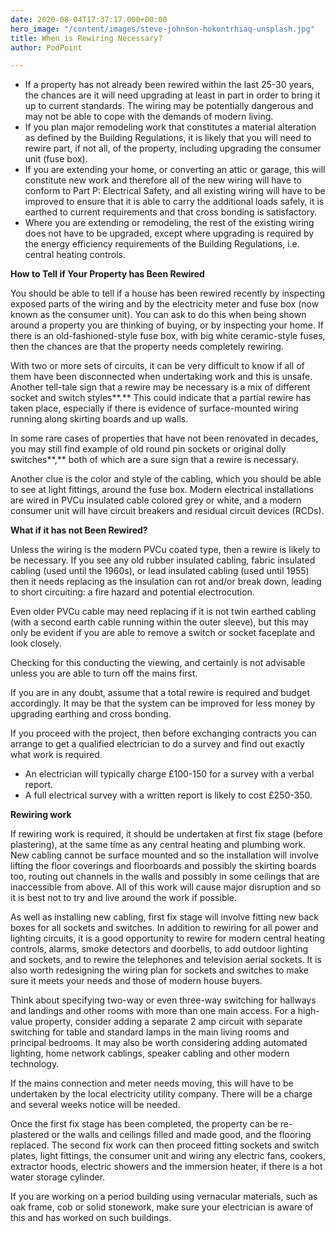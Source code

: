 ```yaml
---
date: 2020-08-04T17:37:17.000+00:00
hero_image: "/content/images/steve-johnson-hokontrhiaq-unsplash.jpg"
title: When is Rewiring Necessary?
author: PodPoint

---
```

* If a property has not already been rewired within the last 25-30 years, the chances are it will need upgrading at least in part in order to bring it up to current standards. The wiring may be potentially dangerous and may not be able to cope with the demands of modern living.
* If you plan major remodeling work that constitutes a material alteration as defined by the Building Regulations, it is likely that you will need to rewire part, if not all, of the property, including upgrading the consumer unit (fuse box).
* If you are extending your home, or converting an attic or garage, this will constitute new work and therefore all of the new wiring will have to conform to Part P: Electrical Safety, and all existing wiring will have to be improved to ensure that it is able to carry the additional loads safely, it is earthed to current requirements and that cross bonding is satisfactory.
* Where you are extending or remodeling, the rest of the existing wiring does not have to be upgraded, except where upgrading is required by the energy efficiency requirements of the Building Regulations, i.e. central heating controls.

**How to Tell if Your Property has Been Rewired**

You should be able to tell if a house has been rewired recently by inspecting exposed parts of the wiring and by the electricity meter and fuse box (now known as the consumer unit). You can ask to do this when being shown around a property you are thinking of buying, or by inspecting your home. If there is an old-fashioned-style fuse box, with big white ceramic-style fuses, then the chances are that the property needs completely rewiring.

With two or more sets of circuits, it can be very difficult to know if all of them have been disconnected when undertaking work and this is unsafe. Another tell-tale sign that a rewire may be necessary is a mix of different socket and switch styles**.** This could indicate that a partial rewire has taken place, especially if there is evidence of surface-mounted wiring running along skirting boards and up walls.

In some rare cases of properties that have not been renovated in decades, you may still find example of old round pin sockets or original dolly switches**,** both of which are a sure sign that a rewire is necessary.

Another clue is the color and style of the cabling, which you should be able to see at light fittings, around the fuse box. Modern electrical installations are wired in PVCu insulated cable colored grey or white, and a modern consumer unit will have circuit breakers and residual circuit devices (RCDs).

**What if it has not Been Rewired?**

Unless the wiring is the modern PVCu coated type, then a rewire is likely to be necessary. If you see any old rubber insulated cabling, fabric insulated cabling (used until the 1960s), or lead insulated cabling (used until 1955) then it needs replacing as the insulation can rot and/or break down, leading to short circuiting: a fire hazard and potential electrocution.

Even older PVCu cable may need replacing if it is not twin earthed cabling (with a second earth cable running within the outer sleeve), but this may only be evident if you are able to remove a switch or socket faceplate and look closely.

Checking for this conducting the viewing, and certainly is not advisable unless you are able to turn off the mains first.

If you are in any doubt, assume that a total rewire is required and budget accordingly. It may be that the system can be improved for less money by upgrading earthing and cross bonding.

If you proceed with the project, then before exchanging contracts you can arrange to get a qualified electrician to do a survey and find out exactly what work is required.

* An electrician will typically charge £100-150 for a survey with a verbal report.
* A full electrical survey with a written report is likely to cost £250-350.

**Rewiring work**

If rewiring work is required, it should be undertaken at first fix stage (before plastering), at the same time as any central heating and plumbing work. New cabling cannot be surface mounted and so the installation will involve lifting the floor coverings and floorboards and possibly the skirting boards too, routing out channels in the walls and possibly in some ceilings that are inaccessible from above. All of this work will cause major disruption and so it is best not to try and live around the work if possible.

As well as installing new cabling, first fix stage will involve fitting new back boxes for all sockets and switches. In addition to rewiring for all power and lighting circuits, it is a good opportunity to rewire for modern central heating controls, alarms, smoke detectors and doorbells, to add outdoor lighting and sockets, and to rewire the telephones and television aerial sockets. It is also worth redesigning the wiring plan for sockets and switches to make sure it meets your needs and those of modern house buyers.

Think about specifying two-way or even three-way switching for hallways and landings and other rooms with more than one main access. For a high-value property, consider adding a separate 2 amp circuit with separate switching for table and standard lamps in the main living rooms and principal bedrooms. It may also be worth considering adding automated lighting, home network cablings, speaker cabling and other modern technology.

If the mains connection and meter needs moving, this will have to be undertaken by the local electricity utility company. There will be a charge and several weeks notice will be needed.

Once the first fix stage has been completed, the property can be re-plastered or the walls and ceilings filled and made good, and the flooring replaced. The second fix work can then proceed fitting sockets and switch plates, light fittings, the consumer unit and wiring any electric fans, cookers, extractor hoods, electric showers and the immersion heater, if there is a hot water storage cylinder.

If you are working on a period building using vernacular materials, such as oak frame, cob or solid stonework, make sure your electrician is aware of this and has worked on such buildings.